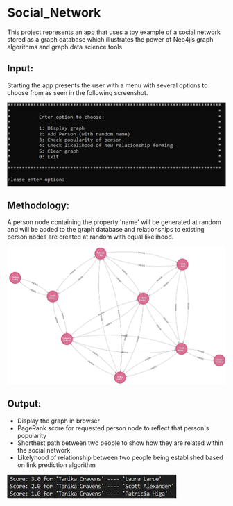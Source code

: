 # Social_Network
This project represents an app that uses a toy example of a social network stored as a graph database which illustrates the power of Neo4j’s graph algorithms and graph data science tools

## Input:

Starting the app presents the user with a menu with several options to choose from as seen in the following screenshot.

![Alt text](./images/menu.JPG)

## Methodology:

A person node containing the property 'name' will be generated at random and will be added to the graph database and relationships to existing person nodes are created at random with equal likelihood.

![Alt text](./images/example_network.JPG)

## Output:

- Display the graph in browser
- PageRank score for requested person node to reflect that person's popularity
- Shorthest path between two people to show how they are related within the social network
- Likelyhood of relationship between two people being established based on link prediction algorithm

![Alt text](./images/link_prediction_scores.JPG)
